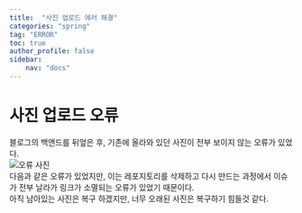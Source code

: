 ```yaml
---
title:  "사진 업로드 에러 해결"
categories: "spring"
tag: "ERROR"
toc: true
author_profile: false
sidebar:
    nav: "docs"
---
```


# 사진 업로드 오류  
블로그의 백앤드를 뒤엎은 후, 기존에 올라와 있던 사진이 전부 보이지 않는 오류가 있었다.  
![오류 사진](https://github.com/user-attachments/assets/2b09252f-ae02-42ee-b217-a73076a7567f)  
다음과 같은 오류가 있었지만, 이는 레포지토리를 삭제하고 다시 만드는 과정에서 이슈가 전부 날라가 링크가 소멸되는 오류가 있었기 때문이다.  
아직 남아있는 사진은 복구 하겠지만, 너무 오래된 사진은 복구하기 힘들것 같다.  